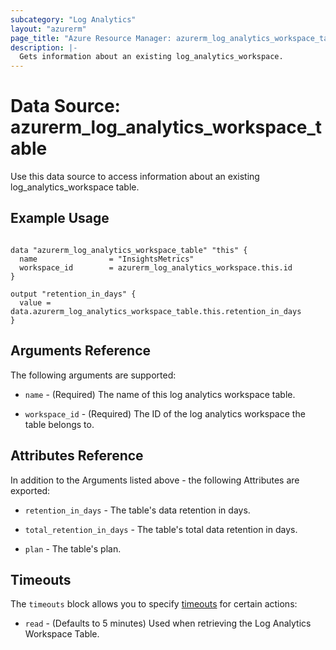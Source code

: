 ```yaml
---
subcategory: "Log Analytics"
layout: "azurerm"
page_title: "Azure Resource Manager: azurerm_log_analytics_workspace_table"
description: |-
  Gets information about an existing log_analytics_workspace.
---
```


# Data Source: azurerm_log_analytics_workspace_table

Use this data source to access information about an existing log_analytics_workspace table.

## Example Usage

```hcl

data "azurerm_log_analytics_workspace_table" "this" {
  name                = "InsightsMetrics"
  workspace_id        = azurerm_log_analytics_workspace.this.id
}

output "retention_in_days" {
  value = data.azurerm_log_analytics_workspace_table.this.retention_in_days
}
```

## Arguments Reference

The following arguments are supported:

* `name` - (Required) The name of this log analytics workspace table.

* `workspace_id` - (Required) The ID of the log analytics workspace the table belongs to.

## Attributes Reference

In addition to the Arguments listed above - the following Attributes are exported: 

* `retention_in_days` - The table's data retention in days.

* `total_retention_in_days` - The table's total data retention in days.

* `plan` - The table's plan.

## Timeouts

The `timeouts` block allows you to specify [timeouts](https://www.terraform.io/language/resources/syntax#operation-timeouts) for certain actions:

* `read` - (Defaults to 5 minutes) Used when retrieving the Log Analytics Workspace Table.
